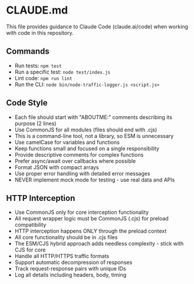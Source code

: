 # CLAUDE.md

This file provides guidance to Claude Code (claude.ai/code) when working with code in this repository.

## Commands
- Run tests: `npm test`
- Run a specific test: `node test/index.js`
- Lint code: `npm run lint`
- Run the CLI: `node bin/node-traffic-logger.js <script.js>`

## Code Style
- Each file should start with "ABOUTME:" comments describing its purpose (2 lines)
- Use CommonJS for all modules (files should end with .cjs)
- This is a command-line tool, not a library, so ESM is unnecessary
- Use camelCase for variables and functions
- Keep functions small and focused on a single responsibility
- Provide descriptive comments for complex functions
- Prefer async/await over callbacks where possible
- Format JSON with compact arrays
- Use proper error handling with detailed error messages
- NEVER implement mock mode for testing - use real data and APIs

## HTTP Interception
- Use CommonJS only for core interception functionality
- All request wrapper logic must be CommonJS (.cjs) for preload compatibility
- HTTP interception happens ONLY through the preload context
- All core functionality should be in .cjs files
- The ESM/CJS hybrid approach adds needless complexity - stick with CJS for core
- Handle all HTTP/HTTPS traffic formats
- Support automatic decompression of responses
- Track request-response pairs with unique IDs
- Log all details including headers, body, timing